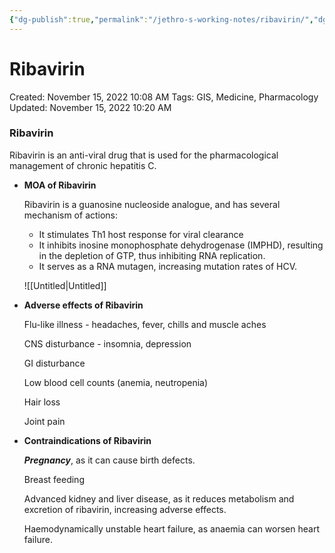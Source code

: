 ```yaml
---
{"dg-publish":true,"permalink":"/jethro-s-working-notes/ribavirin/","dgPassFrontmatter":true}
---
```



# Ribavirin

Created: November 15, 2022 10:08 AM
Tags: GIS, Medicine, Pharmacology
Updated: November 15, 2022 10:20 AM

### Ribavirin

Ribavirin is an anti-viral drug that is used for the pharmacological management of chronic hepatitis C.

- ********************************MOA of Ribavirin********************************
    
    Ribavirin is a guanosine nucleoside analogue, and has several mechanism of actions:
    
    - It stimulates Th1 host response for viral clearance
    - It inhibits inosine monophosphate dehydrogenase (IMPHD), resulting in the depletion of GTP, thus inhibiting RNA replication.
    - It serves as a RNA mutagen, increasing mutation rates of HCV.
    
    ![[Untitled\|Untitled]]
    
- ********************************************************Adverse effects of Ribavirin********************************************************
    
    Flu-like illness - headaches, fever, chills and muscle aches
    
    CNS disturbance - insomnia, depression
    
    GI disturbance
    
    Low blood cell counts (anemia, neutropenia)
    
    Hair loss
    
    Joint pain
    
- ************************Contraindications of Ribavirin************************
    
    *********Pregnancy*********, as it can cause birth defects.
    
    Breast feeding
    
    Advanced kidney and liver disease, as it reduces metabolism and excretion of ribavirin, increasing adverse effects.
    
    Haemodynamically unstable heart failure, as anaemia can worsen heart failure.
